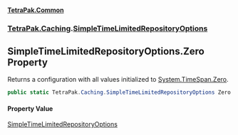 #### [TetraPak.Common](index.md 'index')
### [TetraPak.Caching](TetraPak_Caching.md 'TetraPak.Caching').[SimpleTimeLimitedRepositoryOptions](TetraPak_Caching_SimpleTimeLimitedRepositoryOptions.md 'TetraPak.Caching.SimpleTimeLimitedRepositoryOptions')
## SimpleTimeLimitedRepositoryOptions.Zero Property
Returns a configuration with all values initialized to [System.TimeSpan.Zero](https://docs.microsoft.com/en-us/dotnet/api/System.TimeSpan.Zero 'System.TimeSpan.Zero').  
```csharp
public static TetraPak.Caching.SimpleTimeLimitedRepositoryOptions Zero { get; }
```
#### Property Value
[SimpleTimeLimitedRepositoryOptions](TetraPak_Caching_SimpleTimeLimitedRepositoryOptions.md 'TetraPak.Caching.SimpleTimeLimitedRepositoryOptions')
